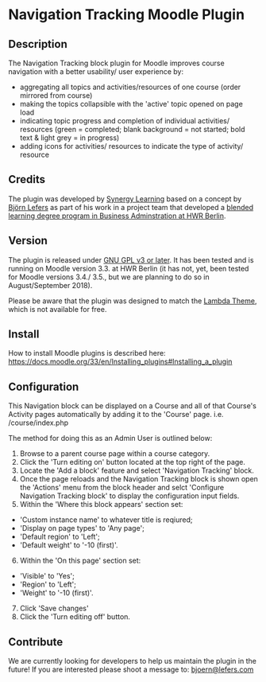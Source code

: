 # Navigation Tracking Moodle Plugin

## Description
The Navigation Tracking block plugin for Moodle improves course navigation with a better usability/ user experience by:
* aggregating all topics and activities/resources of one course (order mirrored from course)
* making the topics collapsible with the 'active' topic opened on page load
* indicating topic progress and completion of individual activities/ resources (green = completed; blank background = not started; bold text & light grey = in progress)
* adding icons for activities/ resources to indicate the type of activity/ resource


## Credits

The plugin was developed by [Synergy Learning](http://www.synergy-learning.com) based on a concept by [Björn Lefers](http://www.lefers.com) as part of his work in a project team that developed a [blended learning degree program in Business Adminstration at HWR Berlin](http://www.hwr-berlin.de/fachbereich-wirtschaftswissenschaften/studiengaenge/business-administration-ba/blended-learning-format/). 

## Version

The plugin is released under [GNU GPL v3 or later](http://www.gnu.org/copyleft/gpl.html). It has been tested and is running on Moodle version 3.3. at HWR Berlin (it has not, yet, been tested for Moodle versions 3.4./ 3.5., but we are planning to do so in August/September 2018). 

Please be aware that the plugin was designed to match the [Lambda Theme](https://themeforest.net/item/lambda-responsive-moodle-theme/9442816), which is not available for free.

## Install

How to install Moodle plugins is described here: https://docs.moodle.org/33/en/Installing_plugins#Installing_a_plugin 

## Configuration

This Navigation block can be displayed on a Course and all of that Course's Activity
pages automatically by adding it to the 'Course' page. i.e. /course/index.php

The method for doing this as an Admin User is outlined below:

1. Browse to a parent course page within a course category.
2. Click the 'Turn editing on' button located at the top right of the page.
3. Locate the 'Add a block' feature and select 'Navigation Tracking' block.
4. Once the page reloads and the Navigation Tracking block is shown open the 'Actions'
menu from the block header and selct 'Configure Navigation Tracking block' to display
the configuration input fields.
5. Within the 'Where this block appears' section set:
* 'Custom instance name' to whatever title is reqiured;
* 'Display on page types' to 'Any page';
* 'Default region' to 'Left';
* 'Default weight' to '-10 (first)'.
6. Within the 'On this page' section set:
* 'Visible' to 'Yes';
* 'Region' to 'Left';
* 'Weight' to '-10 (first)'.
7. Click 'Save changes'
8. Click the 'Turn editing off' button.

## Contribute

We are currently looking for developers to help us maintain the plugin in the future! If you are interested please shoot a message to: bjoern@lefers.com 
